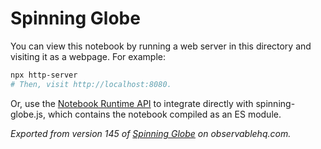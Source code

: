 # Spinning Globe

You can view this notebook by running a web server in this directory and
visiting it as a webpage. For example:

```sh
npx http-server
# Then, visit http://localhost:8080.
```

Or, use the [Notebook Runtime API](https://github.com/observablehq/notebook-runtime) to
integrate directly with spinning-globe.js, which contains the notebook compiled as an
ES module.

*Exported from version 145 of [Spinning Globe](https://observablehq.com/@bensimonds/spinning-globe) on observablehq.com.*